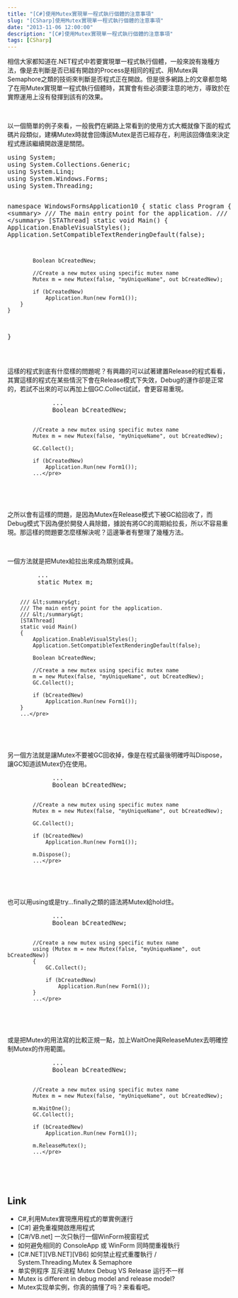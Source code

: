```yaml
---
title: "[C#]使用Mutex實現單一程式執行個體的注意事項"
slug: "[CSharp]使用Mutex實現單一程式執行個體的注意事項"
date: "2013-11-06 12:00:00"
description: "[C#]使用Mutex實現單一程式執行個體的注意事項"
tags: [CSharp]
---
```


<p>
	相信大家都知道在.NET程式中若要實現單一程式執行個體，一般來說有幾種方法，像是去判斷是否已經有開啟的Process是相同的程式、用Mutex與Semaphore之類的技術來判斷是否程式正在開啟。但是很多網路上的文章都忽略了在用Mutex實現單一程式執行個體時，其實會有些必須要注意的地方，導致於在實際運用上沒有發揮到該有的效果。</p>
<p>
	 </p>
<p>
	以一個簡單的例子來看，一般我們在網路上常看到的使用方式大概就像下面的程式碼片段類似，建構Mutex時就會回傳該Mutex是否已經存在，利用該回傳值來決定程式應該繼續開啟還是關閉。</p>
<div class="wlWriterSmartContent" id="scid:812469c5-0cb0-4c63-8c15-c81123a09de7:cb281f4a-96c4-43f8-bd59-3cdd34c31203" style="padding-bottom: 0px; margin: 0px; padding-left: 0px; padding-right: 0px; display: inline; float: none; padding-top: 0px">
	<pre class="c" name="code">
using System;
using System.Collections.Generic;
using System.Linq;
using System.Windows.Forms;
using System.Threading;

namespace WindowsFormsApplication10
{
	static class Program
	{
		/// &lt;summary&gt;
		/// The main entry point for the application.
		/// &lt;/summary&gt;
		[STAThread]
		static void Main()
		{
			Application.EnableVisualStyles();
			Application.SetCompatibleTextRenderingDefault(false);

			Boolean bCreatedNew;

			//Create a new mutex using specific mutex name
			Mutex m = new Mutex(false, "myUniqueName", out bCreatedNew);

			if (bCreatedNew)
				Application.Run(new Form1());
		}
	}
}</pre>
</div>
<p>
	 </p>
<p>
	這樣的程式到底有什麼樣的問題呢？有興趣的可以試著建置Release的程式看看，其實這樣的程式在某些情況下會在Release模式下失效，Debug的運作卻是正常的，若試不出來的可以再加上個GC.Collect試試，會更容易重現。</p>
<div class="wlWriterSmartContent" id="scid:812469c5-0cb0-4c63-8c15-c81123a09de7:20c74bd4-3d1e-4d4b-a26c-b57e226af0e2" style="padding-bottom: 0px; margin: 0px; padding-left: 0px; padding-right: 0px; display: inline; float: none; padding-top: 0px">
	<pre class="c#" name="code">
			...
			Boolean bCreatedNew;

			//Create a new mutex using specific mutex name
			Mutex m = new Mutex(false, "myUniqueName", out bCreatedNew);

			GC.Collect();

			if (bCreatedNew)
				Application.Run(new Form1());
			...</pre>
</div>
<p>
	 </p>
<p>
	之所以會有這樣的問題，是因為Mutex在Release模式下被GC給回收了，而Debug模式下因為便於開發人員除錯，據說有將GC的周期給拉長，所以不容易重現。那這樣的問題要怎麼樣解決呢？這邊筆者有整理了幾種方法。</p>
<p>
	 </p>
<p>
	一個方法就是把Mutex給拉出來成為類別成員。</p>
<div class="wlWriterSmartContent" id="scid:812469c5-0cb0-4c63-8c15-c81123a09de7:bfaa1b40-dd19-4002-924a-c226b4524ff1" style="padding-bottom: 0px; margin: 0px; padding-left: 0px; padding-right: 0px; display: inline; float: none; padding-top: 0px">
	<pre class="c#" name="code">
		...
		static Mutex m;

		/// &lt;summary&gt;
		/// The main entry point for the application.
		/// &lt;/summary&gt;
		[STAThread]
		static void Main()
		{
			Application.EnableVisualStyles();
			Application.SetCompatibleTextRenderingDefault(false);

			Boolean bCreatedNew;

			//Create a new mutex using specific mutex name
			m = new Mutex(false, "myUniqueName", out bCreatedNew);
			GC.Collect();

			if (bCreatedNew)
				Application.Run(new Form1());
		}
		...</pre>
</div>
<p>
	 </p>
<p>
	另一個方法就是讓Mutex不要被GC回收掉，像是在程式最後明確呼叫Dispose，讓GC知道該Mutex仍在使用。</p>
<div class="wlWriterSmartContent" id="scid:812469c5-0cb0-4c63-8c15-c81123a09de7:d5b96c79-a2fa-4b33-aa8c-3d9aca1cc9b4" style="padding-bottom: 0px; margin: 0px; padding-left: 0px; padding-right: 0px; display: inline; float: none; padding-top: 0px">
	<pre class="c#" name="code">
			...
			Boolean bCreatedNew;

			//Create a new mutex using specific mutex name
			Mutex m = new Mutex(false, "myUniqueName", out bCreatedNew);

			GC.Collect();

			if (bCreatedNew)
				Application.Run(new Form1());

			m.Dispose();
			...</pre>
</div>
<p>
	 </p>
<p>
	也可以用using或是try...finally之類的語法將Mutex給hold住。</p>
<div class="wlWriterSmartContent" id="scid:812469c5-0cb0-4c63-8c15-c81123a09de7:d3de0313-0833-4b8c-8da7-1c8a5dc4e64a" style="padding-bottom: 0px; margin: 0px; padding-left: 0px; padding-right: 0px; display: inline; float: none; padding-top: 0px">
	<pre class="c#" name="code">
			...
			Boolean bCreatedNew;

			//Create a new mutex using specific mutex name
			using (Mutex m = new Mutex(false, "myUniqueName", out bCreatedNew))
			{
				GC.Collect();

				if (bCreatedNew)
					Application.Run(new Form1());
			}
			...</pre>
</div>
<p>
	 </p>
<p>
	或是把Mutex的用法寫的比較正規一點，加上WaitOne與ReleaseMutex去明確控制Mutex的作用範圍。</p>
<div class="wlWriterSmartContent" id="scid:812469c5-0cb0-4c63-8c15-c81123a09de7:acd4b55e-cca3-4c62-8cd1-825561a57d57" style="padding-bottom: 0px; margin: 0px; padding-left: 0px; padding-right: 0px; display: inline; float: none; padding-top: 0px">
	<pre class="c#" name="code">
			...
			Boolean bCreatedNew;

			//Create a new mutex using specific mutex name
			Mutex m = new Mutex(false, "myUniqueName", out bCreatedNew);

			m.WaitOne();
			GC.Collect();

			if (bCreatedNew)
				Application.Run(new Form1());

			m.ReleaseMutex();
			...</pre>
</div>
<p>
	 </p>
<h2>
	Link</h2>
<ul>
	<li>
		C#,利用Mutex實現應用程式的單實例運行</li>
	<li>
		[C#] 避免重複開啟應用程式</li>
	<li>
		[C#/VB.net] 一次只執行一個WinForm視窗程式</li>
	<li>
		如何避免相同的 ConsoleApp 或 WinForm 同時間重複執行</li>
	<li>
		[C#.NET][VB.NET][VB6] 如何禁止程式重覆執行 / System.Threading.Mutex &amp; Semaphore</li>
	<li>
		单实例程序 互斥进程 Mutex Debug VS Release 运行不一样</li>
	<li>
		Mutex is different in debug model and release model?</li>
	<li>
		Mutex实现单实例，你真的搞懂了吗？来看看吧。</li>
</ul>
